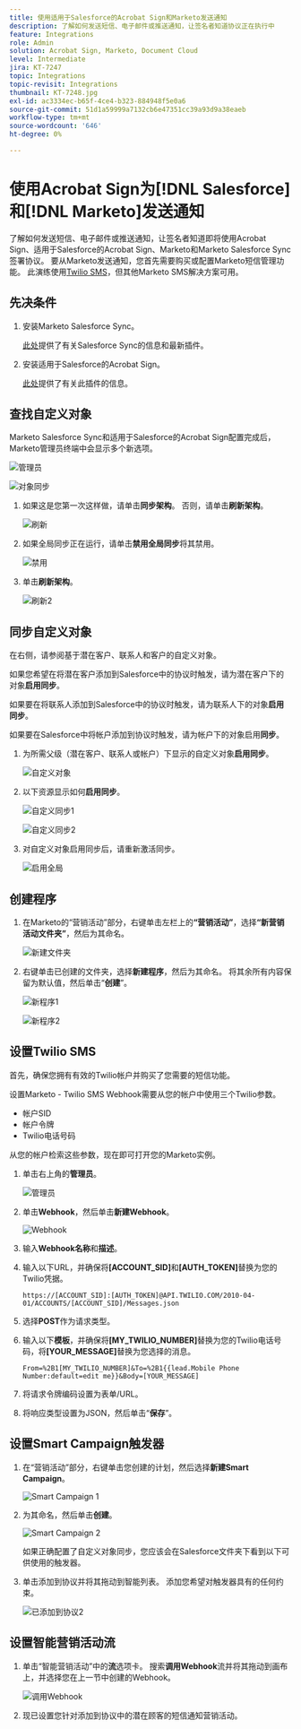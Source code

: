 ```yaml
---
title: 使用适用于Salesforce的Acrobat Sign和Marketo发送通知
description: 了解如何发送短信、电子邮件或推送通知，让签名者知道协议正在执行中
feature: Integrations
role: Admin
solution: Acrobat Sign, Marketo, Document Cloud
level: Intermediate
jira: KT-7247
topic: Integrations
topic-revisit: Integrations
thumbnail: KT-7248.jpg
exl-id: ac3334ec-b65f-4ce4-b323-884948f5e0a6
source-git-commit: 51d1a59999a7132cb6e47351cc39a93d9a38eaeb
workflow-type: tm+mt
source-wordcount: '646'
ht-degree: 0%

---
```


# 使用Acrobat Sign为[!DNL Salesforce]和[!DNL Marketo]发送通知

了解如何发送短信、电子邮件或推送通知，让签名者知道即将使用Acrobat Sign、适用于Salesforce的Acrobat Sign、Marketo和Marketo Salesforce Sync签署协议。 要从Marketo发送通知，您首先需要购买或配置Marketo短信管理功能。 此演练使用[Twilio SMS](https://launchpoint.marketo.com/twilio/twilio-sms-for-marketo/)，但其他Marketo SMS解决方案可用。

## 先决条件

1. 安装Marketo Salesforce Sync。

   [此处](https://experienceleague.adobe.com/docs/marketo/using/product-docs/crm-sync/salesforce-sync/understanding-the-salesforce-sync.html?lang=zh-Hans)提供了有关Salesforce Sync的信息和最新插件。

1. 安装适用于Salesforce的Acrobat Sign。

   [此处](https://helpx.adobe.com/ca/sign/using/salesforce-integration-installation-guide.html)提供了有关此插件的信息。

## 查找自定义对象

Marketo Salesforce Sync和适用于Salesforce的Acrobat Sign配置完成后，Marketo管理员终端中会显示多个新选项。

![管理员](assets/adminTab.png)

![对象同步](assets/salesforceAdmin.png)

1. 如果这是您第一次这样做，请单击&#x200B;**同步架构**。 否则，请单击&#x200B;**刷新架构**。

   ![刷新](assets/refreshSchema1.png)

1. 如果全局同步正在运行，请单击&#x200B;**禁用全局同步**&#x200B;将其禁用。

   ![禁用](assets/disableGlobal.png)

1. 单击&#x200B;**刷新架构**。

   ![刷新2](assets/refreshSchema2.png)

## 同步自定义对象

在右侧，请参阅基于潜在客户、联系人和客户的自定义对象。

如果您希望在将潜在客户添加到Salesforce中的协议时触发，请为潜在客户下的对象&#x200B;**启用同步**。

如果要在将联系人添加到Salesforce中的协议时触发，请为联系人下的对象&#x200B;**启用同步**。

如果要在Salesforce中将帐户添加到协议时触发，请为帐户下的对象启用&#x200B;**同步**。

1. 为所需父级（潜在客户、联系人或帐户）下显示的自定义对象&#x200B;**启用同步**。

   ![自定义对象](assets/customObjects.png)

1. 以下资源显示如何&#x200B;**启用同步**。

   ![自定义同步1](assets/customObjectSync1.png)

   ![自定义同步2](assets/customObjectSync2.png)

1. 对自定义对象启用同步后，请重新激活同步。

   ![启用全局](assets/enableGlobal.png)

## 创建程序

1. 在Marketo的“营销活动”部分，右键单击左栏上的&#x200B;**“营销活动”**，选择&#x200B;**“新营销活动文件夹”**，然后为其命名。

   ![新建文件夹](assets/newFolder.png)

1. 右键单击已创建的文件夹，选择&#x200B;**新建程序**，然后为其命名。 将其余所有内容保留为默认值，然后单击“**创建**”。

   ![新程序1](assets/newProgram1.png)

   ![新程序2](assets/newProgram2.png)

## 设置Twilio SMS

首先，确保您拥有有效的Twilio帐户并购买了您需要的短信功能。

设置Marketo - Twilio SMS Webhook需要从您的帐户中使用三个Twilio参数。

- 帐户SID
- 帐户令牌
- Twilio电话号码

从您的帐户检索这些参数，现在即可打开您的Marketo实例。

1. 单击右上角的&#x200B;**管理员**。

   ![管理员](assets/adminTab.png)

1. 单击&#x200B;**Webhook**，然后单击&#x200B;**新建Webhook**。

   ![Webhook](assets/webhooks.png)

1. 输入&#x200B;**Webhook名称**&#x200B;和&#x200B;**描述**。

1. 输入以下URL，并确保将&#x200B;**[ACCOUNT_SID]**&#x200B;和&#x200B;**[AUTH_TOKEN]**&#x200B;替换为您的Twilio凭据。

   ```
   https://[ACCOUNT_SID]:[AUTH_TOKEN]@API.TWILIO.COM/2010-04-01/ACCOUNTS/[ACCOUNT_SID]/Messages.json
   ```

1. 选择&#x200B;**POST**&#x200B;作为请求类型。

1. 输入以下&#x200B;**模板**，并确保将&#x200B;**[MY_TWILIO_NUMBER]**&#x200B;替换为您的Twilio电话号码，将&#x200B;**[YOUR_MESSAGE]**&#x200B;替换为您选择的消息。

   ```
   From=%2B1[MY_TWILIO_NUMBER]&To=%2B1{{lead.Mobile Phone Number:default=edit me}}&Body=[YOUR_MESSAGE]
   ```

1. 将请求令牌编码设置为表单/URL。

1. 将响应类型设置为JSON，然后单击“**保存**”。

## 设置Smart Campaign触发器

1. 在“营销活动”部分，右键单击您创建的计划，然后选择&#x200B;**新建Smart Campaign**。

   ![Smart Campaign 1](assets/smartCampaign1.png)

1. 为其命名，然后单击&#x200B;**创建**。

   ![Smart Campaign 2](assets/smartCampaign3.png)

   如果正确配置了自定义对象同步，您应该会在Salesforce文件夹下看到以下可供使用的触发器。

1. 单击添加到协议并将其拖动到智能列表。 添加您希望对触发器具有的任何约束。

   ![已添加到协议2](assets/addedToAgreement2.png)

## 设置智能营销活动流

1. 单击“智能营销活动”中的&#x200B;**流**&#x200B;选项卡。 搜索&#x200B;**调用Webhook**&#x200B;流并将其拖动到画布上，并选择您在上一节中创建的Webhook。

   ![调用Webhook](assets/callWebhook.png)

1. 现已设置您针对添加到协议中的潜在顾客的短信通知营销活动。
